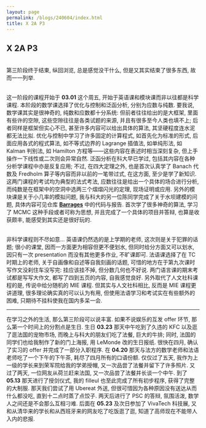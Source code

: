 ```yaml
---
layout: page
permalink: /blogs/240604/index.html
title: X 2A P3
---
```


## X 2A P3

<br>第三阶段终于结束, 纵回浏览, 总是感觉没干什么, 但是又其实结束了很多东西, 故而一一列举.

<br>这一阶段的课程开始于 **03.01** 这个周五, 开始于英语课和模块课而非以往都是科学课程. 本阶段的数学课选择了优化与控制和泛函分析, 分别为应数与纯数. 要我说, 数学课其实是很神奇的, 纯数和应数都十分系统: 但前者往往给出的是大框架, 里面有些许的空隙, 这些空隙往往是各类试题的来源, 并且有很多至今人类也填不上; 后者同样是框架但实心不已, 甚至许多内容可以给出具体的算法, 其坚硬程度连水泥都无法比拟. 优化与控制中学习了许多固定的计算程式, 如首先化为标准的形式, 后面应用各式的程式算法, 如不等式边界的 Lagrange 插值法, 如单纯形法, 如 Kalman 判别法, 如 Hamilton 方程等——这些内容在表述时相当深刻复杂, 但上手操作一下线性或二次则会异常自然. 泛函分析在科大早已学过, 包括其内容在各种分析学课程中亦是反复应用; 不过, 在四大定理之外, 也是首次认真学了 Banach 代数及 Fredholm 算子等内容而非以前的一笔带过式, 在这方面, 至少是学了新知识. 这两门课程的考试均为典型的法式考法, 应数往往是给出一个具体的场合进行分析, 而纯数是在框架中的空洞中选两三个熠熠闪光的定理, 现场证明或应用. 另外的模块课是关于小几率的模拟问题, 我与科大的另一位陈同学完成了关于水坝建模的问题, 具体内容可见仓库 [**Barrages**](https://github.com/Zian-Chen/Barrages) 中的代码与报告. 首次学了很多神奇的算法, 学习了 MCMC 这种手段或者可称为思想, 并且完成了一个具体的项目并答辩, 也算是收获颇丰, 能感受到其实还是很好玩的.

<br>非科学课程则不尽如意... 英语课仍然选的是上学期的老师, 这次则是关于犯罪的话题; 很小的课堂, 因而一方面更为相容但更不便划水, 但同时给分方面又可以划水, 因只有一次 presentation 而没有其他更多作业, 不旷课即可. 法语课选择了在 TC 时期上的老师, 关于自画像和自述等自我刻画的话题, 可惜的地方在于第九次课时写作文没刹住车没写完: 挂应该挂不掉, 但分数几何也不好说. 两门语言课的期末考试都是写写大作文, 都写了四到五页的内容, 自我感觉良好. 另外取代了人文社科课程的是, 传说中给分随机的 MIE 课程. 但其实与人文社科相比, 反而是 MIE 课程更讲道理, 很多理论确实真的可以认为有用, 但使用法语学习和考试实在有些额外的困难, 只期待不挂科使我在国内多呆一会.

---

在学习之外的生活, 那么第三阶段可以说丰富. 如果不说娱乐的互发 offer 环节, 那么第一个时间上的分割点是生日. 生日 **03.23** 那天中午吃到了久违的 KFC 以及逛了逛法国的宠物市场, 而晚上与科大的朋友们吃了法餐, 巨大的牛排; 同时, 法国的同学们也给我制作了新的门上海报, 用 LeMonde 改的生日报纸. 很快在四月, 确认了实习的 offer 并完成了一部分入职程序. 在 **04.20** 那天与法方的数学老师和法语老师吃了一个下午的下午茶, 耗尽了四月所有的口语份额. 仅仅过了五天, 我作为上一级的学长来到荣军院给我的学弟授帽, 又一次品尝了法餐并留下了许多照片. 又过了两天, 一位网友从荷兰赶来法国, 又一次品尝了法餐并长谈一个中午. 到了 **05.13** 那天进行了授剑仪式, 我的 filleul 也至此完成了所有初步程序, 获得了完整的大制服. 那天我们尝试了用 Ubereat 外送, 但很可惜因为各种原因没有送达从而什么都没吃, 直到十二点时蒸了点饺子. 两天后进行了 PSC 的答辩, 氛围活泼, 数学人之间还是不会那么互相刁难. 后面在 **05.23** 及次日参加了 VivaTech 科技展, 又和从清华来的学长和从西班牙来的网友吃了吃饭逛了逛, 知道了高师现在不能带人入内的悲报.